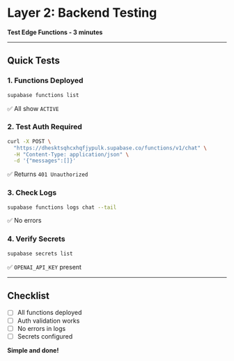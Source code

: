 # Layer 2: Backend Testing

**Test Edge Functions - 3 minutes**

---

## Quick Tests

### 1. Functions Deployed
```bash
supabase functions list
```
✅ All show `ACTIVE`

### 2. Test Auth Required
```bash
curl -X POST \
  "https://dhesktsqhcxhqfjypulk.supabase.co/functions/v1/chat" \
  -H "Content-Type: application/json" \
  -d '{"messages":[]}'
```
✅ Returns `401 Unauthorized`

### 3. Check Logs
```bash
supabase functions logs chat --tail
```
✅ No errors

### 4. Verify Secrets
```bash
supabase secrets list
```
✅ `OPENAI_API_KEY` present

---

## Checklist

- [ ] All functions deployed
- [ ] Auth validation works
- [ ] No errors in logs
- [ ] Secrets configured

**Simple and done!**
